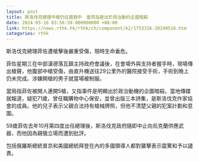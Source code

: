 ```yaml
---
layout: post
title: 斯洛伐克總理中槍仍在搶救中　當局指是出於政治動的企圖暗殺
date: 2024-05-16 03:56:59.000000000 +08:00
link: https://news.rthk.hk/rthk/ch/component/k2/1753316-20240516.htm
categories: rthk
---
```


斯洛伐克總理菲佐遭槍擊後嚴重受傷，現時生命垂危。

菲佐星期三在中部漢德落瓦鎮主持政府會議後，在會場外與支持者握手時，現場傳出槍聲，他腹部中槍受傷，由直升機送往29公里外的醫院接受手術，手術到晚上仍未完成。涉嫌開槍的男子就當場被制服。

當局指菲佐被開人連開5槍，又指事件是明顯出於政治動機的企圖暗殺。當地傳媒就報道，疑犯71歲，曾任職購物中心保安，並曾出版三本詩集，是斯洛伐克作家協會的成員。他的兒子表示父親合法持有槍械牌照，但他不清楚父親的犯案計劃和意圖。

59歲菲佐去年10月第四度出任總理後，斯洛伐克政府隨即中止向烏克蘭供應武器，而他因為親俄立場而遭到批評。

包括俄羅斯總統普京和美國總統拜登在內的多國領導人都對襲擊表示震驚和予以譴責。
